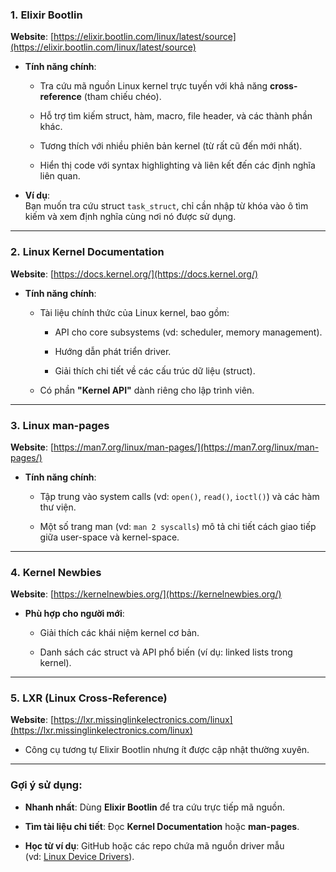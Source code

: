### 1. **Elixir Bootlin**

**Website**: [https://elixir.bootlin.com/linux/latest/source](https://elixir.bootlin.com/linux/latest/source)

- **Tính năng chính**:
    
    - Tra cứu mã nguồn Linux kernel trực tuyến với khả năng **cross-reference** (tham chiếu chéo).
        
    - Hỗ trợ tìm kiếm struct, hàm, macro, file header, và các thành phần khác.
        
    - Tương thích với nhiều phiên bản kernel (từ rất cũ đến mới nhất).
        
    - Hiển thị code với syntax highlighting và liên kết đến các định nghĩa liên quan.
        
- **Ví dụ**:  
    Bạn muốn tra cứu struct `task_struct`, chỉ cần nhập từ khóa vào ô tìm kiếm và xem định nghĩa cùng nơi nó được sử dụng.
    

---

### 2. **Linux Kernel Documentation**

**Website**: [https://docs.kernel.org/](https://docs.kernel.org/)

- **Tính năng chính**:
    
    - Tài liệu chính thức của Linux kernel, bao gồm:
        
        - API cho core subsystems (vd: scheduler, memory management).
            
        - Hướng dẫn phát triển driver.
            
        - Giải thích chi tiết về các cấu trúc dữ liệu (struct).
            
    - Có phần **"Kernel API"** dành riêng cho lập trình viên.
        

---

### 3. **Linux man-pages**

**Website**: [https://man7.org/linux/man-pages/](https://man7.org/linux/man-pages/)

- **Tính năng chính**:
    
    - Tập trung vào system calls (vd: `open()`, `read()`, `ioctl()`) và các hàm thư viện.
        
    - Một số trang man (vd: `man 2 syscalls`) mô tả chi tiết cách giao tiếp giữa user-space và kernel-space.
        

---

### 4. **Kernel Newbies**

**Website**: [https://kernelnewbies.org/](https://kernelnewbies.org/)

- **Phù hợp cho người mới**:
    
    - Giải thích các khái niệm kernel cơ bản.
        
    - Danh sách các struct và API phổ biến (ví dụ: linked lists trong kernel).
        

---

### 5. **LXR (Linux Cross-Reference)**

**Website**: [https://lxr.missinglinkelectronics.com/linux](https://lxr.missinglinkelectronics.com/linux)

- Công cụ tương tự Elixir Bootlin nhưng ít được cập nhật thường xuyên.
    

---

### Gợi ý sử dụng:

- **Nhanh nhất**: Dùng **Elixir Bootlin** để tra cứu trực tiếp mã nguồn.
    
- **Tìm tài liệu chi tiết**: Đọc **Kernel Documentation** hoặc **man-pages**.
    
- **Học từ ví dụ**: GitHub hoặc các repo chứa mã nguồn driver mẫu (vd: [Linux Device Drivers](https://lwn.net/Kernel/LDD3/)).
